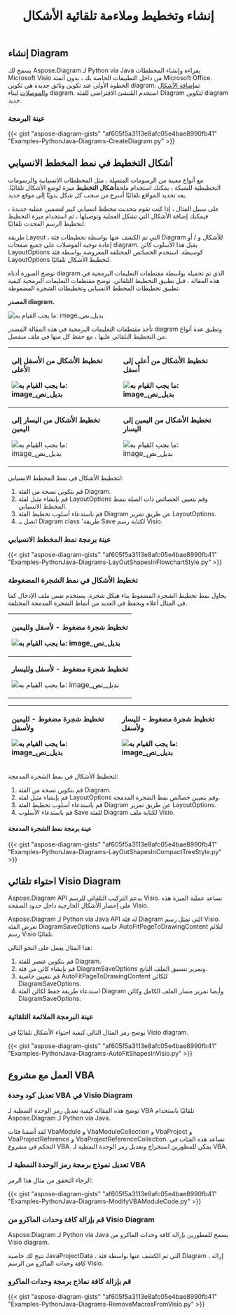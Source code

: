 ﻿---
title: إنشاء وتخطيط وملاءمة تلقائية الأشكال
type: docs
weight: 10
url: /ar/python-java/create-layout-and-auto-fit-shapes/
---
## **إنشاء Diagram**
 يسمح لك Aspose.Diagram لـ Python via Java بقراءة وإنشاء المخططات Microsoft Visio من داخل التطبيقات الخاصة بك ، بدون أتمتة Microsoft Office. الخطوة الأولى عند تكوين وثائق جديدة هي تكوين diagram. ثم[إضافة الأشكال والموصلات](/diagram/ar/python-java/add-and-connect-visio-shapes/) لبناء diagram. استخدم المُنشئ الافتراضي للفئة Diagram لتكوين diagram جديد.
### **عينة البرمجة**
{{< gist "aspose-diagram-gists" "af605f5a3113e8afc05e4bae8990fb41" "Examples-PythonJava-Diagrams-CreateDiagram.py" >}}
## **أشكال التخطيط في نمط المخطط الانسيابي**
 مع أنواع معينة من الرسومات المتصلة ، مثل المخططات الانسيابية والرسومات التخطيطية للشبكة ، يمكنك استخدام ملحق**أشكال التخطيط** ميزة لوضع الأشكال تلقائيًا. يعد تحديد المواقع تلقائيًا أسرع من سحب كل شكل يدويًا إلى موقع جديد.

على سبيل المثال ، إذا كنت تقوم بتحديث مخطط انسيابي كبير لتضمين عملية جديدة ، فيمكنك إضافة الأشكال التي تشكل العملية وتوصيلها ، ثم استخدام ميزة التخطيط لتخطيط الرسم المحدث تلقائيًا.

طريقة Layout ، التي تم الكشف عنها بواسطة تخطيطات فئة Diagram للأشكال و / أو إعادة توجيه الموصلات على جميع صفحات diagram. يقبل هذا الأسلوب كائن LayoutOptions كوسيطة. استخدم الخصائص المختلفة المعروضة بواسطة فئة LayoutOptions لتخطيط الأشكال تلقائيًا.

توضح الصورة أدناه diagram الذي تم تحميله بواسطة مقتطفات التعليمات البرمجية في هذه المقالة ، قبل تطبيق التخطيط التلقائي. توضح مقتطفات التعليمات البرمجية كيفية تطبيق تخطيطات المخطط الانسيابي وتخطيطات الشجرة المضغوطة.

**المصدر diagram.** 

![ما يجب القيام به: image_بديل_نص](create-layout-and-auto-fit-shapes_1.png)

تأخذ مقتطفات التعليمات البرمجية في هذه المقالة المصدر diagram وتطبق عدة أنواع من التخطيط التلقائي عليها ، مع حفظ كل منها في ملف منفصل.

|<p>**تخطيط الأشكال من الأسفل إلى الأعلى** </p><p>![ما يجب القيام به: image_بديل_نص](create-layout-and-auto-fit-shapes_2.png)</p>|<p>**تخطيط الأشكال من أعلى إلى أسفل** </p><p>![ما يجب القيام به: image_بديل_نص](create-layout-and-auto-fit-shapes_3.png)</p>|
|:- |:- |
|<p>**تخطيط الأشكال من اليسار إلى اليمين** </p><p>![ما يجب القيام به: image_بديل_نص](create-layout-and-auto-fit-shapes_4.png)</p>|<p>**تخطيط الأشكال من اليمين إلى اليسار** </p><p>![ما يجب القيام به: image_بديل_نص](create-layout-and-auto-fit-shapes_5.png)</p>|
لتخطيط الأشكال في نمط المخطط الانسيابي:

1. قم بتكوين نسخة من الفئة Diagram.
1. قم بإنشاء مثيل لفئة LayoutOptions وقم بتعيين الخصائص ذات الصلة بنمط المخطط الانسيابي.
1. قم باستدعاء أسلوب تخطيط الفئة Diagram عن طريق تمرير LayoutOptions.
1. اتصل بـ Diagram class 'طريقة Save لكتابة رسم Visio.
### **عينة برمجة نمط المخطط الانسيابي**
{{< gist "aspose-diagram-gists" "af605f5a3113e8afc05e4bae8990fb41" "Examples-PythonJava-Diagrams-LayOutShapesInFlowchartStyle.py" >}}
### **تخطيط الأشكال في نمط الشجرة المضغوطة**
يحاول نمط تخطيط الشجرة المضغوط بناء هيكل شجرة. يستخدم نفس ملف الإدخال كما في المثال أعلاه ويحفظ في العديد من أنماط الشجرة المدمجة المختلفة.

|<p>**تخطيط شجرة مضغوط - لأسفل ولليمين** </p><p>![ما يجب القيام به: image_بديل_نص](create-layout-and-auto-fit-shapes_6.png)</p>|
|:- |
|<p>**تخطيط شجرة مضغوط - لأسفل ولليسار** </p><p>![ما يجب القيام به: image_بديل_نص](create-layout-and-auto-fit-shapes_7.png)</p>|


|<p>**تخطيط شجرة مضغوط - لليمين ولأسفل** </p><p>![ما يجب القيام به: image_بديل_نص](create-layout-and-auto-fit-shapes_8.png)</p>|<p>**تخطيط شجرة مضغوط - لليسار ولأسفل** </p><p>![ما يجب القيام به: image_بديل_نص](create-layout-and-auto-fit-shapes_9.png)</p>|
|:- |:- |
لتخطيط الأشكال في نمط الشجرة المدمجة:

1. قم بتكوين نسخة من الفئة Diagram.
1. قم بإنشاء مثيل لفئة LayoutOptions وقم بتعيين خصائص نمط الشجرة المدمجة.
1. قم باستدعاء أسلوب تخطيط الفئة Diagram عن طريق تمرير LayoutOptions.
1. قم باستدعاء الأسلوب Save للفئة Diagram لكتابة ملف Visio.
#### **عينة برمجة نمط الشجرة المدمجة**
{{< gist "aspose-diagram-gists" "af605f5a3113e8afc05e4bae8990fb41" "Examples-PythonJava-Diagrams-LayOutShapesInCompactTreeStyle.py" >}}
## **احتواء تلقائي Visio Diagram**
Aspose.Diagram API يدعم التركيب التلقائي للرسم Visio. تساعد عملية الميزة هذه على إحضار الأشكال الخارجية داخل حدود الصفحة Visio.

Aspose.Diagram لـ Python via Java API له فئة Diagram التي تمثل رسم Visio. تعرض الفئة DiagramSaveOptions خاصية AutoFitPageToDrawingContent لتلائم رسم Visio تلقائيًا.

هذا المثال يعمل على النحو التالي:

1. قم بتكوين عنصر للفئة Diagram.
1. قم بإنشاء كائن من فئة DiagramSaveOptions وتمرير تنسيق الملف الناتج.
1. قم بتعيين خاصية AutoFitPageToDrawingContent للكائن DiagramSaveOptions.
1. استدعاء طريقة حفظ لكائن الفئة Diagram وأيضا تمرير مسار الملف الكامل وكائن DiagramSaveOptions.
### **عينة البرمجة الملائمة التلقائية**
يوضح رمز المثال التالي كيفية احتواء الأشكال تلقائيًا في Visio diagram.

{{< gist "aspose-diagram-gists" "af605f5a3113e8afc05e4bae8990fb41" "Examples-PythonJava-Diagrams-AutoFitShapesInVisio.py" >}}
## **العمل مع مشروع VBA**
### **تعديل كود وحدة VBA في Visio Diagram**
توضح هذه المقالة كيفية تعديل رمز الوحدة النمطية لـ VBA تلقائيًا باستخدام Aspose.Diagram لـ Python via Java.

لقد أضفنا فئات VbaModule و VbaModuleCollection و VbaProject و VbaProjectReference و VbaProjectReferenceCollection. تساعد هذه الفئات في التحكم في مشروع VBA. يمكن للمطورين استخراج وتعديل رمز الوحدة النمطية لـ VBA.
### **تعديل نموذج برمجة رمز الوحدة النمطية لـ VBA**
الرجاء التحقق من مثال هذا الرمز:

{{< gist "aspose-diagram-gists" "af605f5a3113e8afc05e4bae8990fb41" "Examples-PythonJava-Diagrams-ModifyVBAModuleCode.py" >}}
### **قم بإزالة كافة وحدات الماكرو من Visio Diagram**
Aspose.Diagram لـ Python via Java يسمح للمطورين بإزالة كافة وحدات الماكرو من Visio diagram.

تتيح لك خاصية JavaProjectData ، التي تم الكشف عنها بواسطة فئة Diagram ، إزالة كافة وحدات الماكرو من الرسم Visio.
### **قم بإزالة كافة نماذج برمجة وحدات الماكرو**
{{< gist "aspose-diagram-gists" "af605f5a3113e8afc05e4bae8990fb41" "Examples-PythonJava-Diagrams-RemoveMacrosFromVisio.py" >}}
